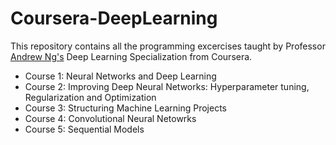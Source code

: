 # Coursera-DeepLearning

This repository contains all the programming excercises taught by Professor [Andrew Ng's](https://www.andrewng.org/) Deep Learning Specialization from Coursera.

- Course 1: Neural Networks and Deep Learning
- Course 2: Improving Deep Neural Networks: Hyperparameter tuning, Regularization and Optimization
- Course 3: Structuring Machine Learning Projects
- Course 4: Convolutional Neural Netowrks
- Course 5: Sequential Models
